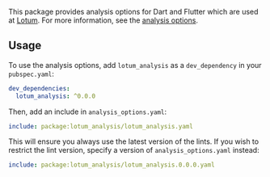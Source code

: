 This package provides analysis options for Dart and Flutter which are used at
[Lotum][lotum_link]. For more information, see the [analysis
options][analysis_options_yaml].

## Usage

To use the analysis options, add `lotum_analysis` as a `dev_dependency` in your
`pubspec.yaml`:

```yaml
dev_dependencies:
  lotum_analysis: ^0.0.0
```

Then, add an include in `analysis_options.yaml`:

```yaml
include: package:lotum_analysis/lotum_analysis.yaml
```

This will ensure you always use the latest version of the lints. If you wish to
restrict the lint version, specify a version of `analysis_options.yaml` instead:

```yaml
include: package:lotum_analysis/lotum_analysis.0.0.0.yaml
```

[lotum_link]: https://www.lotum.de/
[analysis_options_yaml]: https://github.com/lotum/lotum_analysis/blob/main/lib

